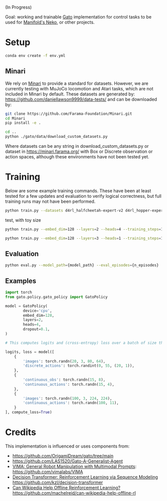 (In Progress)

Goal: working and trainable [Gato](https://arxiv.org/abs/2205.06175) implementation for control tasks to be used for [Manifold's Neko](https://github.com/ManifoldRG), or other projects.


# Setup
```bash
conda env create -f env.yml 
```

## Minari
We rely on [Minari](https://minari.farama.org/) to provide a standard for datasets. However, we are currently testing with MuJoCo locomotion and Atari tasks, which are not included in Minari by default. These datasets are generated by: https://github.com/daniellawson9999/data-tests/
and can be downloaded by: 



```bash
git clone https://github.com/Farama-Foundation/Minari.git
cd Minari
pip install -e .

cd ..
python ./gato/data/download_custom_datasets.py
```

Where datasets can be any string in download_custom_datasets.py or dataset in https://minari.farama.org/ with Box or Discrete observation or action spaces, although these environments have not been tested yet. 

# Training
Below are some example training commands. These have been at least tested for a few updates and evaluation to verify logical correctness, but full training runs may not have been performed. 


```bash
python train.py --datasets d4rl_halfcheetah-expert-v2 d4rl_hopper-expert-v2 d4rl_walker2d-expert-v2
```

test, with toy size
```bash
python train.py --embed_dim=128 --layers=2 --heads=4 --training_steps=1000 --log_eval_freq=10 --warmup_steps=100 --batch_size=4 -k=256
```

```bash
python train.py --embed_dim=128 --layers=3 --heads=1 --training_steps=10000 --log_eval_freq=1 --warmup_steps=100 --batch_size=4 -k=512 --eval_episodes=1 --device=cuda --datasets Breakout-expert_s0-v0
```

## Evaluation
```bash
python eval.py --model_path={model_path} --eval_episodes={n_episodes}
```

## Examples

```python
import torch
from gato.policy.gato_policy import GatoPolicy

model = GatoPolicy(
        device='cpu',
        embed_dim=128,
        layers=2,
        heads=4,
        dropout=0.1,
)

# This computes logits and (cross-entropy) loss over a batch of size three, where each diciontary is an episode in the batch

logits, loss = model([
    {
        'images': torch.randn(20, 3, 80, 64),
        'discrete_actions': torch.randint(0, 55, (20, 1)),
    },
    {
        'continuous_obs': torch.randn(15, 8),
        'continuous_actions': torch.randn(15, 4),
    },
    {
        'images': torch.randn(100, 3, 224, 224),
        'continuous_actions': torch.randn(100, 11),
    }
], compute_loss=True)

```

# Credits

This implementation is influenced or uses components from:
- https://github.com/OrigamiDream/gato/tree/main
- https://github.com/LAS1520/Gato-A-Generalist-Agent
- [VIMA: General Robot Manipulation with Multimodal Prompts](https://arxiv.org/abs/2210.03094): https://github.com/vimalabs/VIMA
- [Decision Transformer: Reinforcement Learning via Sequence Modeling
](https://arxiv.org/abs/2106.01345) https://github.com/kzl/decision-transformer
- [Can Wikipedia Help Offline Reinforcement Learning?](https://arxiv.org/abs/2201.12122)https://github.com/machelreid/can-wikipedia-help-offline-rl
